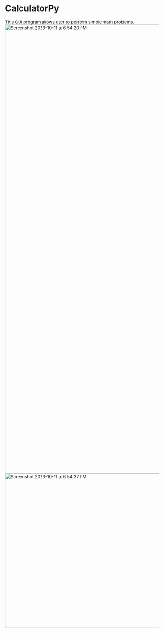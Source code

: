 # CalculatorPy
This GUI program allows user to perform simple math problems. 
<img width="1470" alt="Screenshot 2023-10-11 at 6 54 20 PM" src="https://github.com/mansapatel111/CalculatorPy/assets/142267357/3575161f-3e53-4220-b68c-f2921906dc31"> 
<img width="506" alt="Screenshot 2023-10-11 at 6 54 37 PM" src="https://github.com/mansapatel111/CalculatorPy/assets/142267357/8b13d205-7f9c-4f7e-995d-56f955bc6088">
